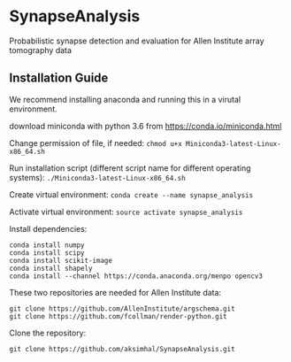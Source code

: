 # SynapseAnalysis
Probabilistic synapse detection and evaluation for Allen Institute array tomography data

## Installation Guide 

We recommend installing anaconda and running this in a virutal environment. 


download miniconda with python 3.6 from https://conda.io/miniconda.html

Change permission of file, if needed: 
`chmod u+x Miniconda3-latest-Linux-x86_64.sh`

Run installation script (different script name for different operating systems): 
`./Miniconda3-latest-Linux-x86_64.sh`

Create virtual environment: 
`conda create --name synapse_analysis`

Activate virtual environment: 
`source activate synapse_analysis`

Install dependencies: 
```
conda install numpy
conda install scipy
conda install scikit-image
conda install shapely
conda install --channel https://conda.anaconda.org/menpo opencv3
```

These two repositories are needed for Allen Institute data: 
```
git clone https://github.com/AllenInstitute/argschema.git
git clone https://github.com/fcollman/render-python.git
```

Clone the repository: 
```
git clone https://github.com/aksimhal/SynapseAnalysis.git
```
